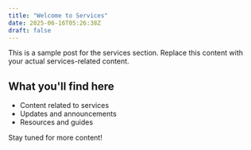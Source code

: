 ```yaml
---
title: "Welcome to Services"
date: 2025-06-16T05:26:38Z
draft: false
---
```


This is a sample post for the services section. Replace this content with your actual services-related content.

## What you'll find here

- Content related to services
- Updates and announcements
- Resources and guides

Stay tuned for more content!
